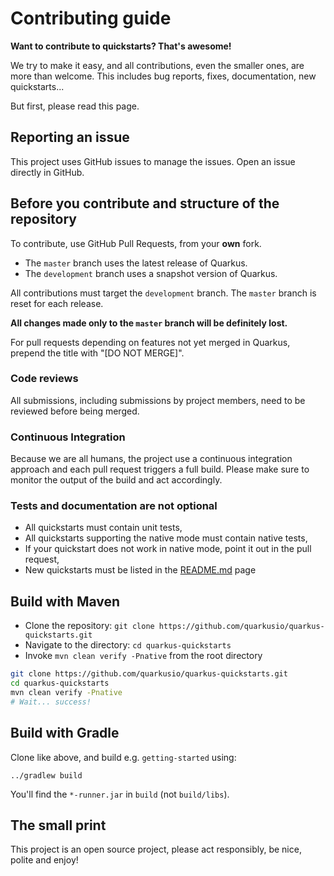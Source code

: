 # Contributing guide

**Want to contribute to quickstarts? That's awesome!**

We try to make it easy, and all contributions, even the smaller ones, are more than welcome.
This includes bug reports, fixes, documentation, new quickstarts...

But first, please read this page.

## Reporting an issue

This project uses GitHub issues to manage the issues. Open an issue directly in GitHub.

## Before you contribute and structure of the repository

To contribute, use GitHub Pull Requests, from your **own** fork.

* The `master` branch uses the latest release of Quarkus.
* The `development` branch uses a snapshot version of Quarkus.

All contributions must target the `development` branch. The `master` branch is reset for each release.

**All changes made only to the `master` branch will be definitely lost.**

For pull requests depending on features not yet merged in Quarkus, prepend the title with "[DO NOT MERGE]".

### Code reviews

All submissions, including submissions by project members, need to be reviewed before being merged.

### Continuous Integration

Because we are all humans, the project use a continuous integration approach and each pull request triggers a full build.
Please make sure to monitor the output of the build and act accordingly.

### Tests and documentation are not optional

* All quickstarts must contain unit tests,
* All quickstarts supporting the native mode must contain native tests,
* If your quickstart does not work in native mode, point it out in the pull request,
* New quickstarts must be listed in the [README.md](./README.md) page

## Build with Maven

* Clone the repository: `git clone https://github.com/quarkusio/quarkus-quickstarts.git`
* Navigate to the directory: `cd quarkus-quickstarts`
* Invoke `mvn clean verify -Pnative` from the root directory

```bash
git clone https://github.com/quarkusio/quarkus-quickstarts.git
cd quarkus-quickstarts
mvn clean verify -Pnative
# Wait... success!
```

## Build with Gradle

Clone like above, and build e.g. `getting-started` using:

    ../gradlew build

You'll find the `*-runner.jar` in `build` (not `build/libs`).

## The small print

This project is an open source project, please act responsibly, be nice, polite and enjoy!
